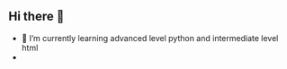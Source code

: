 ## Hi there 👋

<!--
**EliteXArnav/EliteXArnav** is a ✨ _special_ ✨ repository because its `README.md` (this file) appears on your GitHub profile.-->


<!--  🔭 I’m currently working on -->
- 🌱 I’m currently learning advanced level python and intermediate level html
- <!--
- 👯 I’m looking to collaborate on ...
- 🤔 I’m looking for help with ...
- 💬 Ask me about ...
- 📫 How to reach me: ...
- 😄 Pronouns: He/Him
- ⚡ Fun fact: ...
-->
